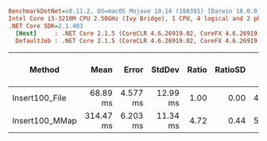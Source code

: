 ``` ini

BenchmarkDotNet=v0.11.2, OS=macOS Mojave 10.14 (18A391) [Darwin 18.0.0]
Intel Core i5-3210M CPU 2.50GHz (Ivy Bridge), 1 CPU, 4 logical and 2 physical cores
.NET Core SDK=2.1.403
  [Host]     : .NET Core 2.1.5 (CoreCLR 4.6.26919.02, CoreFX 4.6.26919.02), 64bit RyuJIT
  DefaultJob : .NET Core 2.1.5 (CoreCLR 4.6.26919.02, CoreFX 4.6.26919.02), 64bit RyuJIT


```
|         Method |      Mean |    Error |   StdDev | Ratio | RatioSD | Gen 0/1k Op | Gen 1/1k Op | Gen 2/1k Op | Allocated Memory/Op |
|--------------- |----------:|---------:|---------:|------:|--------:|------------:|------------:|------------:|--------------------:|
| Insert100_File |  68.89 ms | 4.577 ms | 12.99 ms |  1.00 |    0.00 |   4000.0000 |           - |           - |             7.26 MB |
| Insert100_MMap | 314.47 ms | 6.203 ms | 11.34 ms |  4.72 |    0.44 |   5000.0000 |           - |           - |             7.82 MB |
